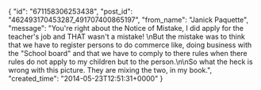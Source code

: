  {
   "id": "671158306253438",
   "post_id": "462493170453287_491707400865197",
   "from_name": "Janick Paquette",
   "message": "You're right about the Notice of Mistake, I did apply for the teacher's job and THAT wasn't a mistake! \nBut the mistake was to think that we have to register persons to do commerce like, doing business with the \"School board\" and that we have to comply to there rules when there rules do not apply to my children but to the person.\n\nSo what the heck is wrong with this picture. They are mixing the two, in my book.",
   "created_time": "2014-05-23T12:51:31+0000"
 }
